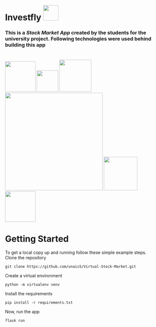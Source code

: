 # Investfly   <img src="https://github.com/unais5/Virtual-Stock-Market/blob/main/app/Static/img/logo1.png" width="50">

### This is a _Stock Market App_ created by the students for the university project. Following technologies were used behind building this app
#
<img src="https://cdn3.iconfinder.com/data/icons/logos-and-brands-adobe/512/267_Python-512.png" width="100"> <img src="https://www.probytes.net/wp-content/uploads/2018/10/flask-logo-png-transparent.png" width="70"> <img src="https://upload.wikimedia.org/wikipedia/commons/thumb/9/97/Sqlite-square-icon.svg/256px-Sqlite-square-icon.svg.png" width="105"> <img src="https://clipart.info/images/ccovers/1499794874html5-js-css3-logo-png.png" width="320"> <img src="https://cdn.iconscout.com/icon/free/png-512/heroku-5-569467.png" width="110"> <img src="https://seeklogo.com/images/G/github-logo-5F384D0265-seeklogo.com.png" width="100">
#
# Getting Started
To get a local copy up and running follow these simple example steps.
Clone the repository
```
git clone https://github.com/unais5/Virtual-Stock-Market.git
```

Create a virtual environment
```
python -m virtualenv venv
```
Install the requirements
```
pip install -r requirements.txt
```
Now, run the app 
```
flask run
```
